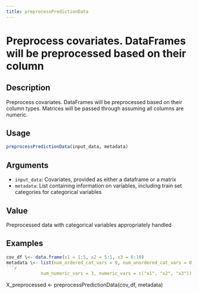```yaml
---
title: preprocessPredictionData
---
```


# Preprocess covariates. DataFrames will be preprocessed based on their column

## Description

Preprocess covariates. DataFrames will be preprocessed based on their column
types. Matrices will be passed through assuming all columns are numeric.

## Usage

```r
preprocessPredictionData(input_data, metadata)
```

## Arguments

* `input_data`: Covariates, provided as either a dataframe or a matrix
* `metadata`: List containing information on variables, including train set
categories for categorical variables

## Value

Preprocessed data with categorical variables appropriately handled

## Examples

```r
cov_df \<- data.frame(x1 = 1:5, x2 = 5:1, x3 = 6:10)
metadata \<- list(num_ordered_cat_vars = 0, num_unordered_cat_vars = 0, 
```r
             num_numeric_vars = 3, numeric_vars = c("x1", "x2", "x3"))
```
X_preprocessed \<- preprocessPredictionData(cov_df, metadata)
```

